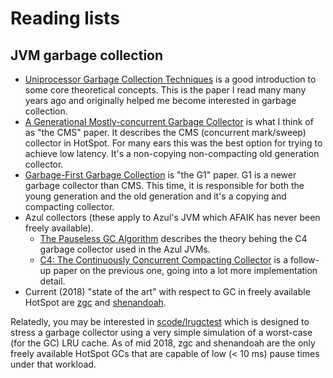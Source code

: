 # Reading lists

## JVM garbage collection

* [Uniprocessor Garbage Collection
  Techniques](https://people.cs.umass.edu/~emery/memory/papers/wils94/paper.pdf)
  is a good introduction to some core theoretical concepts. This is
  the paper I read many many years ago and originally helped me become
  interested in garbage collection.
* [A Generational Mostly-concurrent Garbage
  Collector](http://citeseerx.ist.psu.edu/viewdoc/download?doi=10.1.1.5.2665&rep=rep1&type=pdf)
  is what I think of as \"the CMS\" paper. It describes the CMS
  (concurrent mark/sweep) collector in HotSpot. For many ears this was
  the best option for trying to achieve low latency. It\'s a
  non-copying non-compacting old generation collector.
* [Garbage-First Garbage
  Collection](http://citeseerx.ist.psu.edu/viewdoc/download?doi=10.1.1.63.6386&rep=rep1&type=pdf)
  is \"the G1\" paper. G1 is a newer garbage collector than CMS. This
  time, it is responsible for both the young generation and the old
  generation and it\'s a copying and compacting collector.
* Azul collectors (these apply to Azul\'s JVM which AFAIK has never
  been freely available).
    * [The Pauseless GC
      Algorithm](https://www.usenix.org/legacy/events/vee05/full_papers/p46-click.pdf)
      describes the theory behing the C4 garbage collector used in the
      Azul JVMs.
    * [C4: The Continuously Concurrent Compacting
      Collector](https://www.azul.com/files/c4_paper_acm2.pdf) is a
      follow-up paper on the previous one, going into a lot more
      implementation detail.
* Current (2018) \"state of the art\" with respect to GC in freely
  available HotSpot are
  [zgc](https://wiki.openjdk.java.net/display/zgc/Main) and
  [shenandoah](https://wiki.openjdk.java.net/display/shenandoah/Main).

Relatedly, you may be interested in
[scode/lrugctest](https://github.com/scode/lrugctest) which is designed
to stress a garbage collector using a very simple simulation of a
worst-case (for the GC) LRU cache. As of mid 2018, zgc and shenandoah
are the only freely available HotSpot GCs that are capable of low (\< 10
ms) pause times under that workload.
